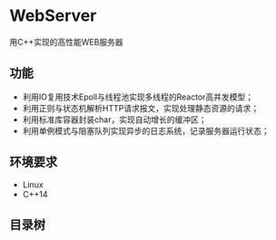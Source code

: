# WebServer
用C++实现的高性能WEB服务器

## 功能
* 利用IO复用技术Epoll与线程池实现多线程的Reactor高并发模型；
* 利用正则与状态机解析HTTP请求报文，实现处理静态资源的请求；
* 利用标准库容器封装char，实现自动增长的缓冲区；
* 利用单例模式与阻塞队列实现异步的日志系统，记录服务器运行状态；

## 环境要求
* Linux
* C++14

## 目录树